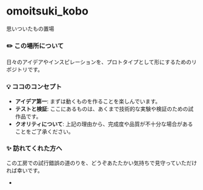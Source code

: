 # omoitsuki_kobo
思いついたもの置場
### ✏️ この場所について
日々のアイデアやインスピレーションを、プロトタイプとして形にするためのリポジトリです。

### 💡 ココのコンセプト
- **アイデア第一**: まずは動くものを作ることを楽しんでいます。
- **テストと検証**: ここにあるものは、あくまで技術的な実験や検証のための試作品です。
- **クオリティについて**: 上記の理由から、完成度や品質が不十分な場合があることをご了承ください。

### ✨ 訪れてくれた方へ
この工房での試行錯誤の道のりを、どうぞあたたかい気持ちで見守っていただければ幸いです。

-
